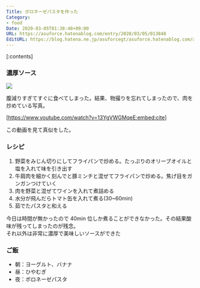 ```yaml
---
Title: ボロネーゼパスタを作った
Category:
- food
Date: 2020-03-05T01:38:48+09:00
URL: https://asuforce.hatenablog.com/entry/2020/03/05/013848
EditURL: https://blog.hatena.ne.jp/asuforcegt/asuforce.hatenablog.com/atom/entry/26006613530235808
---
```


[:contents]

###  濃厚ソース

<span itemtype="http://schema.org/Photograph" itemscope="itemscope"><img class="magnifiable" src="https://cdn-ak.f.st-hatena.com/images/fotolife/a/asuforcegt/20200807/20200807141340.jpg" itemprop="image"></span>

腹減りすぎてすぐに食べてしまった。結果、物撮りを忘れてしまったので、肉を炒めている写真。

[https://www.youtube.com/watch?v=13YgVWGMqeE:embed:cite]

この動画を見て真似をした。

### レシピ

1. 野菜をみじん切りにしてフライパンで炒める。たっぷりのオリーブオイルと塩を入れて味を引き出す
2. 牛肩肉を細かく刻んでと豚ミンチと混ぜてフライパンで炒める。焦げ目をガンガンつけていく
3. 肉を野菜と混ぜてワインを入れて煮詰める
4. 水分が飛んだらトマト缶を入れて煮る(30~60min)
5. 茹でたパスタと和える

今日は時間が無かったので 40min 位しか煮ることができなかった。その結果酸味が残ってしまったのが残念。  
それ以外は非常に濃厚で美味しいソースができた

### ご飯

- 朝：ヨーグルト、バナナ
- 昼：ひやむぎ
- 夜：ボロネーゼパスタ
